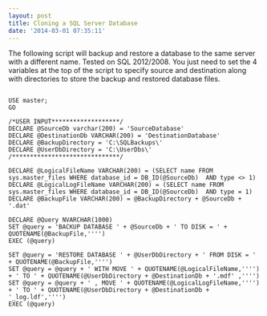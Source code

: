 ```yaml
---
layout: post
title: Cloning a SQL Server Database
date: '2014-03-01 07:35:11'
---
```


The following script will backup and restore a database to the same server with a different name. Tested on SQL 2012/2008. You just need to set the 4 variables at the top of the script to specify source and destination along with directories to store the backup and restored database files.

```language-sql

USE master;
GO

/*USER INPUT*******************/
DECLARE @SourceDb varchar(200) = 'SourceDatabase'
DECLARE @DestinationDb VARCHAR(200) = 'DestinationDatabase'
DECLARE @BackupDirectory = 'C:\SQLBackups\'
DECLARE @UserDbDirectory = 'C:\UserDbs\'
/******************************/

DECLARE @LogicalFileName VARCHAR(200) = (SELECT name FROM sys.master_files WHERE database_id = DB_ID(@SourceDb)  AND type <> 1)
DECLARE @LogicalLogFileName VARCHAR(200) = (SELECT name FROM sys.master_files WHERE database_id = DB_ID(@SourceDb)  AND type = 1) 
DECLARE @BackupFile VARCHAR(200) = @BackupDirectory + @SourceDb + '.dat'            

DECLARE @Query NVARCHAR(1000)
SET @query = 'BACKUP DATABASE ' + @SourceDb + ' TO DISK = ' + QUOTENAME(@BackupFile,'''')
EXEC (@query)

SET @query = 'RESTORE DATABASE ' + @UserDbDirectory + ' FROM DISK = ' + QUOTENAME(@BackupFile,'''') 
SET @query = @query + ' WITH MOVE ' + QUOTENAME(@LogicalFileName,'''') + ' TO ' + QUOTENAME(@UserDbDirectory + @DestinationDb + '.mdf' ,'''')
SET @query = @query + ' , MOVE ' + QUOTENAME(@LogicalLogFileName,'''') + ' TO ' + QUOTENAME(@UserDbDirectory + @DestinationDb + '_log.ldf','''')
EXEC (@query)
```